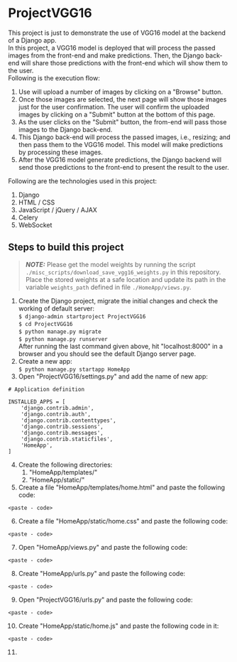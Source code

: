 # ProjectVGG16  
This project is just to demonstrate the use of VGG16 model at the backend of a Django app.  
In this project, a VGG16 model is deployed that will process the passed images from the front-end and make predictions. Then, the Django back-end will share those predictions with the front-end which will show them to the user.  
Following is the execution flow:  
1. Use will upload a number of images by clicking on a "Browse" button.  
2. Once those images are selected, the next page will show those images just for the user confirmation. The user will confirm the uploaded images by clicking on a "Submit" button at the bottom of this page.  
3. As the user clicks on the "Submit" button, the from-end will pass those images to the Django back-end.  
4. This Django back-end will process the passed images, i.e., resizing; and then pass them to the VGG16 model. This model will make predictions by processing these images.  
5. After the VGG16 model generate predictions, the Django backend will send those predictions to the front-end to present the result to the user.  
  
Following are the technologies used in this project:  
1. Django  
2. HTML / CSS  
3. JavaScript / jQuery / AJAX  
4. Celery  
5. WebSocket  
  
## Steps to build this project  
> **_NOTE:_** Please get the model weights by running the script `./misc_scripts/download_save_vgg16_weights.py` in this repository. Place the stored weights at a safe location and update its path in the variable `weights_path` defined in file `./HomeApp/views.py`.  
1. Create the Django project, migrate the initial changes and check the working of default server:  
`$ django-admin startproject ProjectVGG16`  
`$ cd ProjectVGG16`  
`$ python manage.py migrate`  
`$ python manage.py runserver`  
After running the last command given above, hit "localhost:8000" in a browser and you should see the default Django server page.  
2. Create a new app:  
`$ python manage.py startapp HomeApp`  
3. Open "ProjectVGG16/settings.py" and add the name of new app:  
```commandline
# Application definition

INSTALLED_APPS = [
    'django.contrib.admin',
    'django.contrib.auth',
    'django.contrib.contenttypes',
    'django.contrib.sessions',
    'django.contrib.messages',
    'django.contrib.staticfiles',
    'HomeApp',
]
```  
4. Create the following directories:  
   1. "HomeApp/templates/"  
   2. "HomeApp/static/"  
5. Create a file "HomeApp/templates/home.html" and paste the following code:  
```commandline
<paste - code>
```  
6. Create a file "HomeApp/static/home.css" and paste the following code:  
```commandline
<paste - code>
```  
7. Open "HomeApp/views.py" and paste the following code:  
```commandline
<paste - code>
```  
8. Create "HomeApp/urls.py" and paste the following code:  
```commandline
<paste - code>
```  
9. Open "ProjectVGG16/urls.py" and paste the following code:  
```commandline
<paste - code>
```  
10. Create "HomeApp/static/home.js" and paste the following code in it:  
```commandline
<paste - code>
```  
11. 